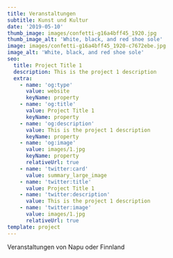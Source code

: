 ```yaml
---
title: Veranstaltungen
subtitle: Kunst und Kultur
date: '2019-05-10'
thumb_image: images/confetti-g16a4bff45_1920.jpg
thumb_image_alt: 'White, black, and red shoe sole'
image: images/confetti-g16a4bff45_1920-c7672ebe.jpg
image_alt: 'White, black, and red shoe sole'
seo:
  title: Project Title 1
  description: This is the project 1 description
  extra:
    - name: 'og:type'
      value: website
      keyName: property
    - name: 'og:title'
      value: Project Title 1
      keyName: property
    - name: 'og:description'
      value: This is the project 1 description
      keyName: property
    - name: 'og:image'
      value: images/1.jpg
      keyName: property
      relativeUrl: true
    - name: 'twitter:card'
      value: summary_large_image
    - name: 'twitter:title'
      value: Project Title 1
    - name: 'twitter:description'
      value: This is the project 1 description
    - name: 'twitter:image'
      value: images/1.jpg
      relativeUrl: true
template: project
---
```

Veranstaltungen von Napu oder Finnland

